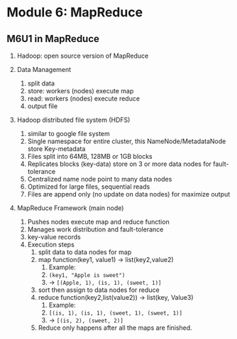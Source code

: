 # Module 6: MapReduce
## M6U1 in MapReduce
1. Hadoop: open source version of MapReduce
2. Data Management
    1. split data
    2. store: workers (nodes) execute map
    3. read: workers (nodes) execute reduce
    4. output file
3. Hadoop distributed file system (HDFS)
    1. similar to google file system
    2. Single namespace for entire cluster, this NameNode/MetadataNode store Key-metadata
    3. Files split into 64MB, 128MB or 1GB blocks
    4. Replicates blocks (key-data) store on 3 or more data nodes for fault-tolerance
    5. Centralized name node point to many data nodes
    6. Optimized for large files, sequential reads
    7. Files are append only (no update on data nodes) for maximize output


4. MapReduce Framework (main node)
    1. Pushes nodes execute map and reduce function
    2. Manages work distribution and fault-tolerance
    3. key-value records
    4. Execution steps
        1. split data to data nodes for map
        1. map function(key1, value1) -> list(key2,value2)
            1. Example:
            2. `(key1, "Apple is sweet")`
            3. -> `[(Apple, 1), (is, 1), (sweet, 1)]`
        2. sort then assign to data nodes for reduce
        3. reduce function(key2,list(value2)) -> list(key, Value3)
            1. Example:
            2. `[(is, 1), (is, 1), (sweet, 1), (sweet, 1)]`
            3. -> `[(is, 2), (sweet, 2)]`
        4. Reduce only happens after all the maps are finished.
        
    
            